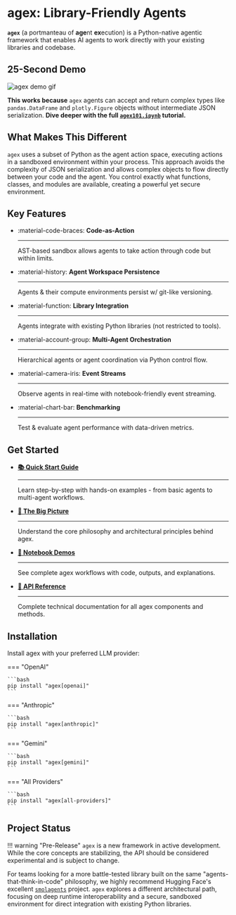 # agex: Library-Friendly Agents

**`agex`** (a portmanteau of **age**nt **ex**ecution) is a Python-native agentic framework that enables AI agents to work directly with your existing libraries and codebase.

## 25-Second Demo

![agex demo gif](assets/teaser.gif)

**This works because** `agex` agents can accept and return complex types like `pandas.DataFrame` and `plotly.Figure` objects without intermediate JSON serialization. **Dive deeper with the full [`agex101.ipynb`](demos/agex101.ipynb) tutorial.**

## What Makes This Different

`agex` uses a subset of Python as the agent action space, executing actions in a sandboxed environment within your process. This approach avoids the complexity of JSON serialization and allows complex objects to flow directly between your code and the agent. You control exactly what functions, classes, and modules are available, creating a powerful yet secure environment.

## Key Features

<div class="grid cards" markdown>

-   :material-code-braces: **Code-as-Action**

    ---

    AST-based sandbox allows agents to take action through code but within limits.

-   :material-history: **Agent Workspace Persistence**

    ---

    Agents & their compute environments persist w/ git-like versioning.

-   :material-function: **Library Integration**

    ---

    Agents integrate with existing Python libraries (not restricted to tools).


-   :material-account-group: **Multi-Agent Orchestration**

    ---

    Hierarchical agents or agent coordination via Python control flow.

-   :material-camera-iris: **Event Streams**

    ---
    
    Observe agents in real-time with notebook-friendly event streaming.

-   :material-chart-bar: **Benchmarking**

    ---

    Test & evaluate agent performance with data-driven metrics.

</div>

## Get Started

<div class="grid cards" markdown>

-   **[📚 Quick Start Guide](quick-start.md)**

    ---

    Learn step-by-step with hands-on examples - from basic agents to multi-agent workflows.

-   **[🔭 The Big Picture](big-picture.md)**

    ---

    Understand the core philosophy and architectural principles behind agex.

-   **[📓 Notebook Demos](demo.md)**

    ---

    See complete agex workflows with code, outputs, and explanations.

-   **[📖 API Reference](api/overview.md)**

    ---

    Complete technical documentation for all agex components and methods.

</div>

## Installation

Install agex with your preferred LLM provider:

=== "OpenAI"

    ```bash
    pip install "agex[openai]"
    ```

=== "Anthropic"

    ```bash
    pip install "agex[anthropic]"
    ```

=== "Gemini"

    ```bash
    pip install "agex[gemini]"
    ```

=== "All Providers"

    ```bash
    pip install "agex[all-providers]"
    ```

## Project Status

!!! warning "Pre-Release"
    `agex` is a new framework in active development. While the core concepts are stabilizing, the API should be considered experimental and is subject to change.

For teams looking for a more battle-tested library built on the same "agents-that-think-in-code" philosophy, we highly recommend Hugging Face's excellent [`smolagents`](https://github.com/huggingface/smolagents) project. `agex` explores a different architectural path, focusing on deep runtime interoperability and a secure, sandboxed environment for direct integration with existing Python libraries.